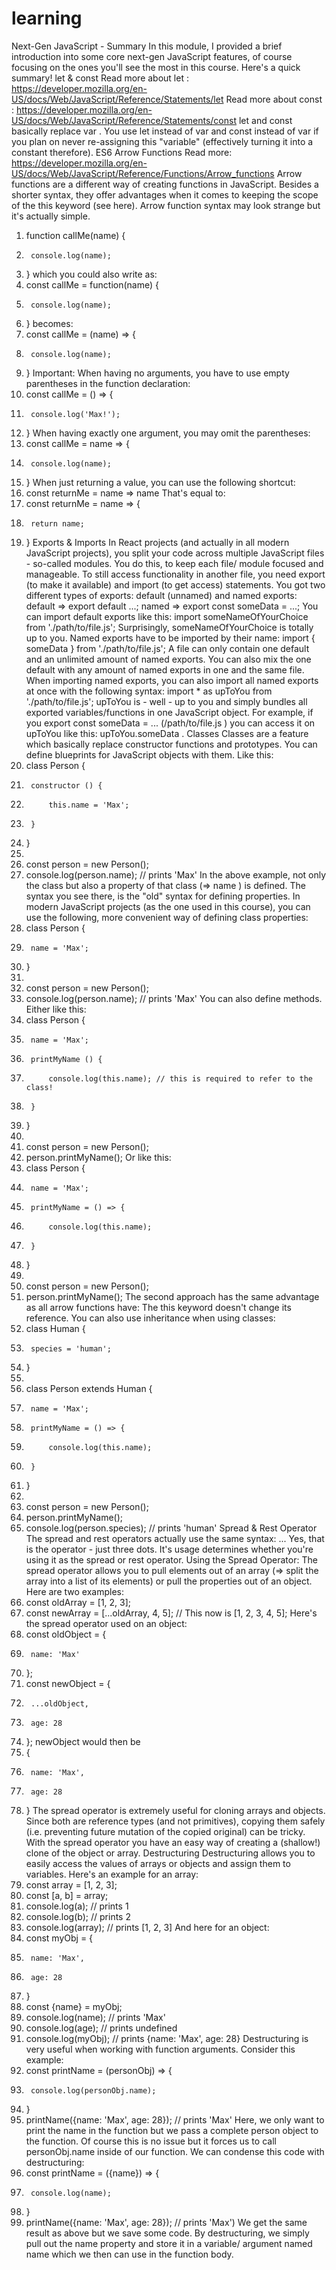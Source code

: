 # learning

Next-Gen JavaScript - Summary
In this module, I provided a brief introduction into some core next-gen JavaScript features, of course focusing on the ones you'll see the most in this course. Here's a quick summary!
let & const
Read more about let : https://developer.mozilla.org/en-US/docs/Web/JavaScript/Reference/Statements/let
Read more about const : https://developer.mozilla.org/en-US/docs/Web/JavaScript/Reference/Statements/const
let  and const  basically replace var . You use let  instead of var  and const  instead of var  if you plan on never re-assigning this "variable" (effectively turning it into a constant therefore).
ES6 Arrow Functions
Read more: https://developer.mozilla.org/en-US/docs/Web/JavaScript/Reference/Functions/Arrow_functions
Arrow functions are a different way of creating functions in JavaScript. Besides a shorter syntax, they offer advantages when it comes to keeping the scope of the this  keyword (see here).
Arrow function syntax may look strange but it's actually simple.
1.	function callMe(name) { 
2.	    console.log(name);
3.	}
which you could also write as:
1.	const callMe = function(name) { 
2.	    console.log(name);
3.	}
becomes: 
1.	const callMe = (name) => { 
2.	    console.log(name);
3.	}
Important: 
When having no arguments, you have to use empty parentheses in the function declaration:
1.	const callMe = () => { 
2.	    console.log('Max!');
3.	}
When having exactly one argument, you may omit the parentheses:
1.	const callMe = name => { 
2.	    console.log(name);
3.	}
When just returning a value, you can use the following shortcut:
1.	const returnMe = name => name
That's equal to:
1.	const returnMe = name => { 
2.	    return name;
3.	}
Exports & Imports
In React projects (and actually in all modern JavaScript projects), you split your code across multiple JavaScript files - so-called modules. You do this, to keep each file/ module focused and manageable.
To still access functionality in another file, you need export  (to make it available) and import  (to get access) statements.
You got two different types of exports: default (unnamed) and named exports:
default => export default ...; 
named => export const someData = ...; 
You can import default exports like this:
import someNameOfYourChoice from './path/to/file.js'; 
Surprisingly, someNameOfYourChoice  is totally up to you.
Named exports have to be imported by their name:
import { someData } from './path/to/file.js'; 
A file can only contain one default and an unlimited amount of named exports. You can also mix the one default with any amount of named exports in one and the same file.
When importing named exports, you can also import all named exports at once with the following syntax:
import * as upToYou from './path/to/file.js'; 
upToYou  is - well - up to you and simply bundles all exported variables/functions in one JavaScript object. For example, if you export const someData = ...  (/path/to/file.js ) you can access it on upToYou  like this: upToYou.someData .
Classes
Classes are a feature which basically replace constructor functions and prototypes. You can define blueprints for JavaScript objects with them. 
Like this:
1.	class Person {
2.	    constructor () {
3.	        this.name = 'Max';
4.	    }
5.	}
6.	 
7.	const person = new Person();
8.	console.log(person.name); // prints 'Max'
In the above example, not only the class but also a property of that class (=> name ) is defined. The syntax you see there, is the "old" syntax for defining properties. In modern JavaScript projects (as the one used in this course), you can use the following, more convenient way of defining class properties:
1.	class Person {
2.	    name = 'Max';
3.	}
4.	 
5.	const person = new Person();
6.	console.log(person.name); // prints 'Max'
You can also define methods. Either like this:
1.	class Person {
2.	    name = 'Max';
3.	    printMyName () {
4.	        console.log(this.name); // this is required to refer to the class!
5.	    }
6.	}
7.	 
8.	const person = new Person();
9.	person.printMyName();
Or like this:
1.	class Person {
2.	    name = 'Max';
3.	    printMyName = () => {
4.	        console.log(this.name);
5.	    }
6.	}
7.	 
8.	const person = new Person();
9.	person.printMyName();
The second approach has the same advantage as all arrow functions have: The this  keyword doesn't change its reference.
You can also use inheritance when using classes:
1.	class Human {
2.	    species = 'human';
3.	}
4.	 
5.	class Person extends Human {
6.	    name = 'Max';
7.	    printMyName = () => {
8.	        console.log(this.name);
9.	    }
10.	}
11.	 
12.	const person = new Person();
13.	person.printMyName();
14.	console.log(person.species); // prints 'human'
Spread & Rest Operator
The spread and rest operators actually use the same syntax: ... 
Yes, that is the operator - just three dots. It's usage determines whether you're using it as the spread or rest operator.
Using the Spread Operator:
The spread operator allows you to pull elements out of an array (=> split the array into a list of its elements) or pull the properties out of an object. Here are two examples:
1.	const oldArray = [1, 2, 3];
2.	const newArray = [...oldArray, 4, 5]; // This now is [1, 2, 3, 4, 5];
Here's the spread operator used on an object:
1.	const oldObject = {
2.	    name: 'Max'
3.	};
4.	const newObject = {
5.	    ...oldObject,
6.	    age: 28
7.	};
newObject  would then be
1.	{
2.	    name: 'Max',
3.	    age: 28
4.	}
The spread operator is extremely useful for cloning arrays and objects. Since both are reference types (and not primitives), copying them safely (i.e. preventing future mutation of the copied original) can be tricky. With the spread operator you have an easy way of creating a (shallow!) clone of the object or array. 
Destructuring
Destructuring allows you to easily access the values of arrays or objects and assign them to variables.
Here's an example for an array:
1.	const array = [1, 2, 3];
2.	const [a, b] = array;
3.	console.log(a); // prints 1
4.	console.log(b); // prints 2
5.	console.log(array); // prints [1, 2, 3]
And here for an object:
1.	const myObj = {
2.	    name: 'Max',
3.	    age: 28
4.	}
5.	const {name} = myObj;
6.	console.log(name); // prints 'Max'
7.	console.log(age); // prints undefined
8.	console.log(myObj); // prints {name: 'Max', age: 28}
Destructuring is very useful when working with function arguments. Consider this example:
1.	const printName = (personObj) => {
2.	    console.log(personObj.name);
3.	}
4.	printName({name: 'Max', age: 28}); // prints 'Max'
Here, we only want to print the name in the function but we pass a complete person object to the function. Of course this is no issue but it forces us to call personObj.name inside of our function. We can condense this code with destructuring:
1.	const printName = ({name}) => {
2.	    console.log(name);
3.	}
4.	printName({name: 'Max', age: 28}); // prints 'Max')
We get the same result as above but we save some code. By destructuring, we simply pull out the name  property and store it in a variable/ argument named name  which we then can use in the function body.


